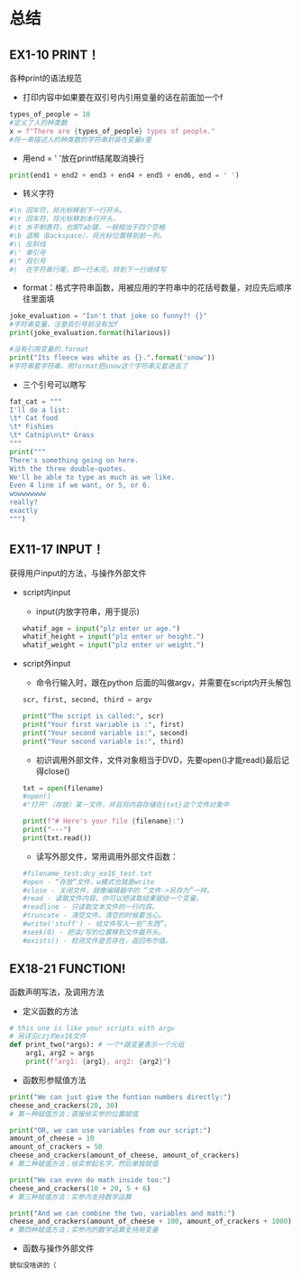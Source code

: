 # 总结

## EX1-10 PRINT！
各种print的语法规范 

- 打印内容中如果要在双引号内引用变量的话在前面加一个f
```py
types_of_people = 10
#定义了人的种类数
x = f"There are {types_of_people} types of people."
#将一串描述人的种类数的字符串封装在变量x里
``` 

- 用end = ' '放在printf结尾取消换行
```py
print(end1 + end2 + end3 + end4 + end5 + end6, end = ' ')
```

- 转义字符
```py
#\n	回车符，将光标移到下一行开头。
#\r	回车符，将光标移到本行开头。
#\t	水平制表符，也即Tab键，一般相当于四个空格
#\b	退格（Backspace），将光标位置移到前一列。
#\\	反斜线
#\'	单引号
#\"	双引号
#\	在字符串行尾，即一行未完，转到下一行继续写
```

- format：格式字符串函数，用被应用的字符串中的花括号数量，对应先后顺序往里面填
```py
joke_evaluation = "Isn't that joke so funny?! {}"
#字符串变量，注意双引号前没有加f
print(joke_evaluation.format(hilarious)) 
```
```py
#没有引用变量的.format
print("Its fleece was white as {}.".format('snow'))
#字符串套字符串，用format把snow这个字符串又套进去了
```

- 三个引号可以瞎写
```py
fat_cat = """
I'll do a list:
\t* Cat food
\t* Fishies
\t* Catnip\n\t* Grass
"""
print("""
There's something going on here.
With the three double-quotes.
We'll be able to type as much as we like.
Even 4 line if we want, or 5, or 6.
wowwwwwww
really?
exactly
""")
``` 

## EX11-17 INPUT！
获得用户input的方法，与操作外部文件
- script内input
    - input(内放字符串，用于提示)
    ```py
    whatif_age = input("plz enter ur age.")
    whatif_height = input("plz enter ur height.")
    whatif_weight = input("plz enter ur weight.")
    ```
- script外input
    - 命令行输入时，跟在python 后面的叫做argv，并需要在script内开头解包
    ```py
    scr, first, second, third = argv

    print("The script is called:", scr)
    print("Your first variable is :", first)
    print("Your second variable is:", second)
    print("Your second variable is:", third)
    ```
    
    - 初识调用外部文件，文件对象相当于DVD，先要open()才能read()最后记得close()
    ```py
    txt = open(filename)
    #open()
    #"打开"（存放）某一文件，并且将内容存储在{txt}这个文件对象中

    print(f"# Here's your file {filename}:")
    print("---")
    print(txt.read())
    ```
    
    - 读写外部文件，常用调用外部文件函数：
    ```py
    #filename_test:dcy_ex16_test.txt
    #open - “存放”文件，w模式也就是write
    #close - 关闭文件，就像编辑器中的 “文件->另存为”一样。
    #read - 读取文件内容。你可以把读取结果赋给一个变量。
    #readline - 只读取文本文件的一行内容。
    #truncate - 清空文件。清空的时候要当心。
    #write('stuff') - 给文件写入一些“东西”。
    #seek(0) - 把读/写的位置移到文件最开头。
    #exists() - 检测文件是否存在，返回布尔值。
    ```

## EX18-21 FUNCTION!
函数声明写法，及调用方法
- 定义函数的方法
```py
# this one is like your scripts with argv
# 另详见czj的ex18文件
def print_two(*args): # 一个*跟变量表示一个元组
    arg1, arg2 = args
    print(f"arg1: {arg1}, arg2: {arg2}")
```

- 函数形参赋值方法
```py
print("We can just give the funtion numbers directly:")
cheese_and_crackers(20, 30)
# 第一种赋值方法；直接给实参的位置赋值

print("OR, we can use variables from our script:")
amount_of_cheese = 10
amount_of_crackers = 50
cheese_and_crackers(amount_of_cheese, amount_of_crackers)
# 第二种赋值方法；给实参起名字，然后单独赋值

print("We can even do math inside too:")
cheese_and_crackers(10 + 20, 5 + 6)
# 第三种赋值方法：实参内支持数学运算

print("And we can combine the two, variables and math:")
cheese_and_crackers(amount_of_cheese + 100, amount_of_crackers + 1000)
# 第四种赋值方法；实参内的数学运算支持用变量
```

- 函数与操作外部文件
```py
貌似没啥讲的（
```